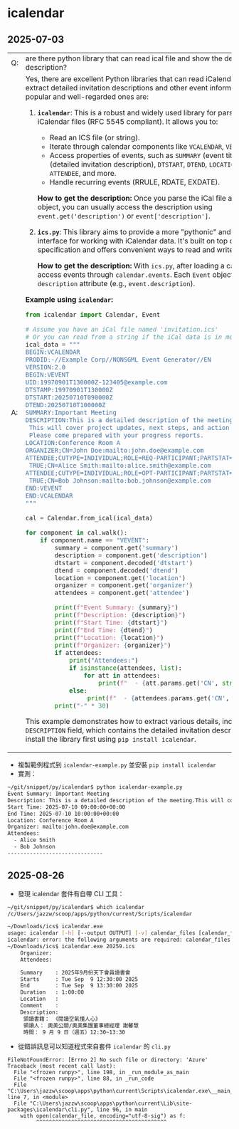 # icalendar

## 2025-07-03

<table><tr><td>Q:</td><td>
<!-- add your Prompt bellow-->
are there python library that can read ical file and show the detailed invitation description?
</td></tr><tr><td>A:</td><td>
<!-- add Chatbot Response bellow-->
Yes, there are excellent Python libraries that can read iCalendar (ICS) files and extract detailed invitation descriptions and other event information. The most popular and well-regarded ones are:

1.  **`icalendar`**: This is a robust and widely used library for parsing and generating iCalendar files (RFC 5545 compliant). It allows you to:

      * Read an ICS file (or string).
      * Iterate through calendar components like `VCALENDAR`, `VEVENT`, `VTODO`, etc.
      * Access properties of events, such as `SUMMARY` (event title), `DESCRIPTION` (detailed invitation description), `DTSTART`, `DTEND`, `LOCATION`, `ORGANIZER`, `ATTENDEE`, and more.
      * Handle recurring events (RRULE, RDATE, EXDATE).

    **How to get the description:**
    Once you parse the iCal file and get an `Event` object, you can usually access the description using `event.get('description')` or `event['description']`.

2.  **`ics.py`**: This library aims to provide a more "pythonic" and user-friendly interface for working with iCalendar data. It's built on top of the iCalendar specification and offers convenient ways to read and write ICS data.

    **How to get the description:**
    With `ics.py`, after loading a calendar, you can access events through `calendar.events`. Each `Event` object will have a `description` attribute (e.g., `event.description`).

**Example using `icalendar`:**

```python
from icalendar import Calendar, Event

# Assume you have an iCal file named 'invitation.ics'
# Or you can read from a string if the iCal data is in memory
ical_data = """
BEGIN:VCALENDAR
PRODID:-//Example Corp//NONSGML Event Generator//EN
VERSION:2.0
BEGIN:VEVENT
UID:19970901T130000Z-123405@example.com
DTSTAMP:19970901T130000Z
DTSTART:20250710T090000Z
DTEND:20250710T100000Z
SUMMARY:Important Meeting
DESCRIPTION:This is a detailed description of the meeting.
 This will cover project updates, next steps, and action items.
 Please come prepared with your progress reports.
LOCATION:Conference Room A
ORGANIZER;CN=John Doe:mailto:john.doe@example.com
ATTENDEE;CUTYPE=INDIVIDUAL;ROLE=REQ-PARTICIPANT;PARTSTAT=NEEDS-ACTION;RSVP=
 TRUE;CN=Alice Smith:mailto:alice.smith@example.com
ATTENDEE;CUTYPE=INDIVIDUAL;ROLE=OPT-PARTICIPANT;PARTSTAT=NEEDS-ACTION;RSVP=
 TRUE;CN=Bob Johnson:mailto:bob.johnson@example.com
END:VEVENT
END:VCALENDAR
"""

cal = Calendar.from_ical(ical_data)

for component in cal.walk():
    if component.name == "VEVENT":
        summary = component.get('summary')
        description = component.get('description')
        dtstart = component.decoded('dtstart')
        dtend = component.decoded('dtend')
        location = component.get('location')
        organizer = component.get('organizer')
        attendees = component.get('attendee')

        print(f"Event Summary: {summary}")
        print(f"Description: {description}")
        print(f"Start Time: {dtstart}")
        print(f"End Time: {dtend}")
        print(f"Location: {location}")
        print(f"Organizer: {organizer}")
        if attendees:
            print("Attendees:")
            if isinstance(attendees, list):
                for att in attendees:
                    print(f"  - {att.params.get('CN', str(att))}")
            else:
                 print(f"  - {attendees.params.get('CN', str(attendees))}")
        print("-" * 30)

```

This example demonstrates how to extract various details, including the `DESCRIPTION` field, which contains the detailed invitation description. Remember to install the library first using `pip install icalendar`.
</td></tr></table>

- 複製範例程式到 `icalendar-example.py` 並安裝 `pip install icalendar`
- 實測：
```bash
~/git/snippet/py/icalendar$ python icalendar-example.py 
Event Summary: Important Meeting
Description: This is a detailed description of the meeting.This will cover project updates, next steps, and action items.Please come prepared with your progress reports.
Start Time: 2025-07-10 09:00:00+00:00
End Time: 2025-07-10 10:00:00+00:00
Location: Conference Room A
Organizer: mailto:john.doe@example.com
Attendees:
  - Alice Smith
  - Bob Johnson
------------------------------
```

## 2025-08-26

- 發現 icalendar 套件有自帶 CLI 工具：
```bash
~/git/snippet/py/icalendar$ which icalendar
/c/Users/jazzw/scoop/apps/python/current/Scripts/icalendar
```
```bash
~/Downloads/ics$ icalendar.exe
usage: icalendar [-h] [--output OUTPUT] [-v] calendar_files [calendar_files ...]
icalendar: error: the following arguments are required: calendar_files
~/Downloads/ics$ icalendar.exe 20259.ics
    Organizer:
    Attendees:

    Summary    : 2025年9月份天下會員讀書會
    Starts     : Tue Sep  9 12:30:00 2025
    End        : Tue Sep  9 13:30:00 2025
    Duration   : 1:00:00
    Location   :
    Comment    :
    Description:
     領讀書籍： 《閱讀空氣懂人心》
     領讀人： 奧美公關/奧美集團董事總經理 謝馨慧
     時間： 9 月 9 日（週五）12:30~13:30
```
- 從錯誤訊息可以知道程式來自套件 `icalendar` 的 `cli.py`
```
FileNotFoundError: [Errno 2] No such file or directory: 'Azure'
Traceback (most recent call last):
  File "<frozen runpy>", line 198, in _run_module_as_main
  File "<frozen runpy>", line 88, in _run_code
  File "C:\Users\jazzw\scoop\apps\python\current\Scripts\icalendar.exe\__main__.py", line 7, in <module>
  File "C:\Users\jazzw\scoop\apps\python\current\Lib\site-packages\icalendar\cli.py", line 96, in main
    with open(calendar_file, encoding="utf-8-sig") as f:
         ^^^^^^^^^^^^^^^^^^^^^^^^^^^^^^^^^^^^^^^^^
```

